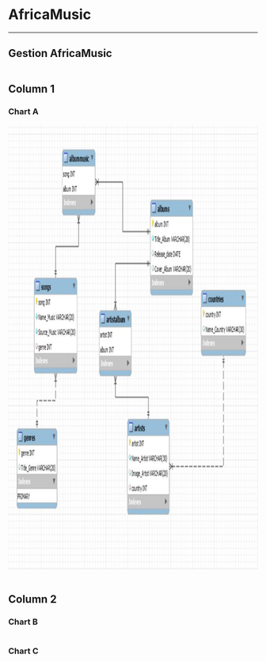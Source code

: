# AfricaMusic

---
 Gestion AfricaMusic
---
```{r setup, include=FALSE}

```
Column 1
--------------------------------------------------
### Chart A
<img src="MCD.JPG" witdth="900" height="900"></img>
```{r}
```
Column 2
--------------------------------------------------
### Chart B
```{r}
```
### Chart C
```{r}
```

